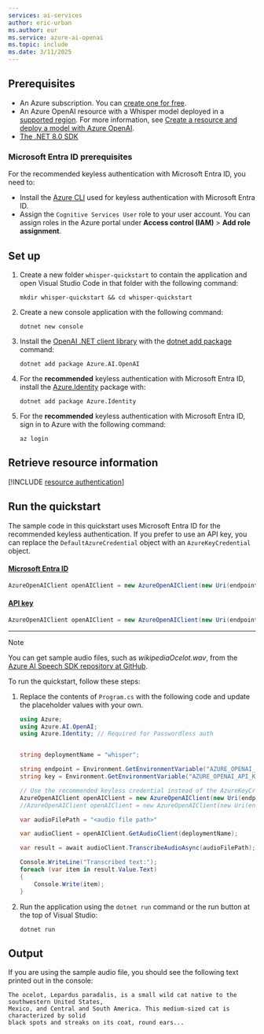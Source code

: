 ```yaml
---
services: ai-services
author: eric-urban
ms.author: eur
ms.service: azure-ai-openai
ms.topic: include
ms.date: 3/11/2025
---
```


## Prerequisites

- An Azure subscription. You can [create one for free](https://azure.microsoft.com/free/cognitive-services?azure-portal=true).
- An Azure OpenAI resource with a Whisper model deployed in a [supported region](../concepts/models.md#whisper-models). For more information, see [Create a resource and deploy a model with Azure OpenAI](../how-to/create-resource.md).
- [The .NET 8.0 SDK](https://dotnet.microsoft.com/en-us/download)

### Microsoft Entra ID prerequisites

For the recommended keyless authentication with Microsoft Entra ID, you need to:
- Install the [Azure CLI](/cli/azure/install-azure-cli) used for keyless authentication with Microsoft Entra ID.
- Assign the `Cognitive Services User` role to your user account. You can assign roles in the Azure portal under **Access control (IAM)** > **Add role assignment**.

## Set up

1. Create a new folder `whisper-quickstart` to contain the application and open Visual Studio Code in that folder with the following command:

    ```shell
    mkdir whisper-quickstart && cd whisper-quickstart
    ```

1. Create a new console application with the following command:

    ```shell
    dotnet new console
    ```

3. Install the [OpenAI .NET client library](https://www.nuget.org/packages/Azure.AI.OpenAI/) with the [dotnet add package](/dotnet/core/tools/dotnet-add-package) command:

    ```console
    dotnet add package Azure.AI.OpenAI
    ```

1. For the **recommended** keyless authentication with Microsoft Entra ID, install the [Azure.Identity](https://www.nuget.org/packages/Azure.Identity) package with:

    ```console
    dotnet add package Azure.Identity
    ```

1. For the **recommended** keyless authentication with Microsoft Entra ID, sign in to Azure with the following command:

    ```console
    az login
    ```

## Retrieve resource information

[!INCLUDE [resource authentication](resource-authentication.md)]

## Run the quickstart

The sample code in this quickstart uses Microsoft Entra ID for the recommended keyless authentication. If you prefer to use an API key, you can replace the `DefaultAzureCredential` object with an `AzureKeyCredential` object. 

#### [Microsoft Entra ID](#tab/keyless)

```csharp
AzureOpenAIClient openAIClient = new AzureOpenAIClient(new Uri(endpoint), new DefaultAzureCredential()); 
```

#### [API key](#tab/api-key)

```csharp
AzureOpenAIClient openAIClient = new AzureOpenAIClient(new Uri(endpoint), new AzureKeyCredential(key));
```
---

> [!NOTE]
> You can get sample audio files, such as *wikipediaOcelot.wav*, from the [Azure AI Speech SDK repository at GitHub](https://github.com/Azure-Samples/cognitive-services-speech-sdk/tree/master/sampledata/audiofiles).

To run the quickstart, follow these steps:

1. Replace the contents of `Program.cs` with the following code and update the placeholder values with your own.
    
    ```csharp
    using Azure;
    using Azure.AI.OpenAI;
    using Azure.Identity; // Required for Passwordless auth
    
    
    string deploymentName = "whisper";
    
    string endpoint = Environment.GetEnvironmentVariable("AZURE_OPENAI_ENDPOINT") ?? "https://<your-resource-name>.openai.azure.com/";
    string key = Environment.GetEnvironmentVariable("AZURE_OPENAI_API_KEY") ?? "<your-key>";
    
    // Use the recommended keyless credential instead of the AzureKeyCredential credential.
    AzureOpenAIClient openAIClient = new AzureOpenAIClient(new Uri(endpoint), new DefaultAzureCredential()); 
    //AzureOpenAIClient openAIClient = new AzureOpenAIClient(new Uri(endpoint), new AzureKeyCredential(key));
    
    var audioFilePath = "<audio file path>"
    
    var audioClient = openAIClient.GetAudioClient(deploymentName);
    
    var result = await audioClient.TranscribeAudioAsync(audioFilePath);
    
    Console.WriteLine("Transcribed text:");
    foreach (var item in result.Value.Text)
    {
        Console.Write(item);
    }
    ```

1. Run the application using the `dotnet run` command or the run button at the top of Visual Studio:

    ```dotnetcli
    dotnet run
    ```

## Output

If you are using the sample audio file, you should see the following text printed out in the console:

```text
The ocelot, Lepardus paradalis, is a small wild cat native to the southwestern United States, 
Mexico, and Central and South America. This medium-sized cat is characterized by solid 
black spots and streaks on its coat, round ears...
```
